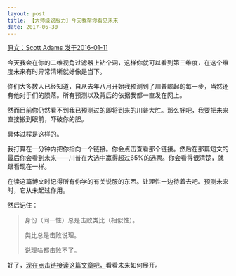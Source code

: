 ```yaml
---
layout: post
title: 【大师级说服力】今天我帮你看见未来
date: 2017-06-30
---
```


 [原文：Scott Adams   发于2016-01-11][1]

今天我会在你的二维视角过滤器上钻个洞，这样你就可以看到第三维度，在这个维度未来有时异常清晰就好像是当下。

你们大多数人已经知道，自从去年八月开始我预测到了川普崛起的每一步，当然还有他对手们的陨落。所有预测以及背后的依据我都一直发在网上。

然而目前你仍然看不到我已预测过的即将到来的川普大胜。那么好吧，我要把未来直接搬到眼前，吓破你的胆。

具体过程是这样的。

我打算在一分钟内把你指向一个链接。你会点击查看那个链接。然后在那篇短文的最后你会看到未来——川普在大选中赢得超过65%的选票。你会看得很清楚，就跟看现在一样。

在读这篇博文时记得所有你学的有关说服的东西。让理性一边待着去吧。预测未来时，它从未起过作用。

然后记住：

> 身份（同一性）总是击败类比（相似性）。 
>
>类比总是击败说理。
>
>说理啥都击败不了。

好了，[现在点击链接读这篇文章吧，][2]看看未来如何展开。



[1]: http://blog.dilbert.com/post/137137359536/today-i-help-you-see-the-future

[2]: http://thehill.com/blogs/ballot-box/presidential-races/265037-clinton-female-politicians-govern-differently-than-men






